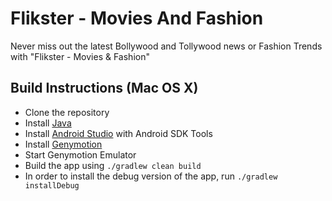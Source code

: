 Flikster - Movies And Fashion
=============================

Never miss out the latest Bollywood and Tollywood news or Fashion Trends with "Flikster - Movies & Fashion"

Build Instructions (Mac OS X)
-----------------------------

- Clone the repository
- Install [Java](https://java.com/en/download/help/download_options.xml)
- Install [Android Studio](http://developer.android.com/sdk/index.html) with Android SDK Tools
- Install [Genymotion](https://www.genymotion.com/)
- Start Genymotion Emulator
- Build the app using `./gradlew clean build`
- In order to install the debug version of the app, run `./gradlew installDebug`